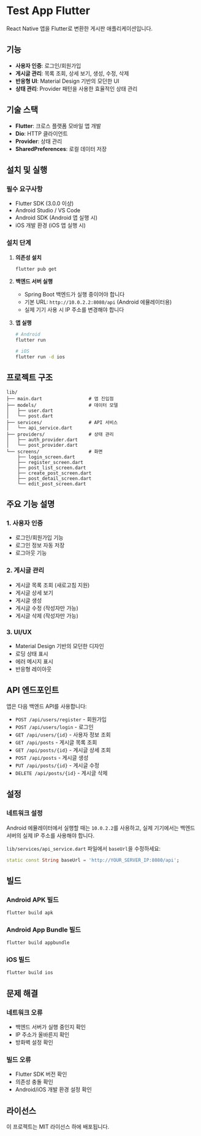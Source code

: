 # Test App Flutter

React Native 앱을 Flutter로 변환한 게시판 애플리케이션입니다.

## 기능

- **사용자 인증**: 로그인/회원가입
- **게시글 관리**: 목록 조회, 상세 보기, 생성, 수정, 삭제
- **반응형 UI**: Material Design 기반의 모던한 UI
- **상태 관리**: Provider 패턴을 사용한 효율적인 상태 관리

## 기술 스택

- **Flutter**: 크로스 플랫폼 모바일 앱 개발
- **Dio**: HTTP 클라이언트
- **Provider**: 상태 관리
- **SharedPreferences**: 로컬 데이터 저장

## 설치 및 실행

### 필수 요구사항

- Flutter SDK (3.0.0 이상)
- Android Studio / VS Code
- Android SDK (Android 앱 실행 시)
- iOS 개발 환경 (iOS 앱 실행 시)

### 설치 단계

1. **의존성 설치**

   ```bash
   flutter pub get
   ```

2. **백엔드 서버 실행**

   - Spring Boot 백엔드가 실행 중이어야 합니다
   - 기본 URL: `http://10.0.2.2:8080/api` (Android 에뮬레이터용)
   - 실제 기기 사용 시 IP 주소를 변경해야 합니다

3. **앱 실행**

   ```bash
   # Android
   flutter run

   # iOS
   flutter run -d ios
   ```

## 프로젝트 구조

```
lib/
├── main.dart                 # 앱 진입점
├── models/                   # 데이터 모델
│   ├── user.dart
│   └── post.dart
├── services/                 # API 서비스
│   └── api_service.dart
├── providers/                # 상태 관리
│   ├── auth_provider.dart
│   └── post_provider.dart
└── screens/                  # 화면
    ├── login_screen.dart
    ├── register_screen.dart
    ├── post_list_screen.dart
    ├── create_post_screen.dart
    ├── post_detail_screen.dart
    └── edit_post_screen.dart
```

## 주요 기능 설명

### 1. 사용자 인증

- 로그인/회원가입 기능
- 로그인 정보 자동 저장
- 로그아웃 기능

### 2. 게시글 관리

- 게시글 목록 조회 (새로고침 지원)
- 게시글 상세 보기
- 게시글 생성
- 게시글 수정 (작성자만 가능)
- 게시글 삭제 (작성자만 가능)

### 3. UI/UX

- Material Design 기반의 모던한 디자인
- 로딩 상태 표시
- 에러 메시지 표시
- 반응형 레이아웃

## API 엔드포인트

앱은 다음 백엔드 API를 사용합니다:

- `POST /api/users/register` - 회원가입
- `POST /api/users/login` - 로그인
- `GET /api/users/{id}` - 사용자 정보 조회
- `GET /api/posts` - 게시글 목록 조회
- `GET /api/posts/{id}` - 게시글 상세 조회
- `POST /api/posts` - 게시글 생성
- `PUT /api/posts/{id}` - 게시글 수정
- `DELETE /api/posts/{id}` - 게시글 삭제

## 설정

### 네트워크 설정

Android 에뮬레이터에서 실행할 때는 `10.0.2.2`를 사용하고, 실제 기기에서는 백엔드 서버의 실제 IP 주소를 사용해야 합니다.

`lib/services/api_service.dart` 파일에서 `baseUrl`을 수정하세요:

```dart
static const String baseUrl = 'http://YOUR_SERVER_IP:8080/api';
```

## 빌드

### Android APK 빌드

```bash
flutter build apk
```

### Android App Bundle 빌드

```bash
flutter build appbundle
```

### iOS 빌드

```bash
flutter build ios
```

## 문제 해결

### 네트워크 오류

- 백엔드 서버가 실행 중인지 확인
- IP 주소가 올바른지 확인
- 방화벽 설정 확인

### 빌드 오류

- Flutter SDK 버전 확인
- 의존성 충돌 확인
- Android/iOS 개발 환경 설정 확인

## 라이선스

이 프로젝트는 MIT 라이선스 하에 배포됩니다.
